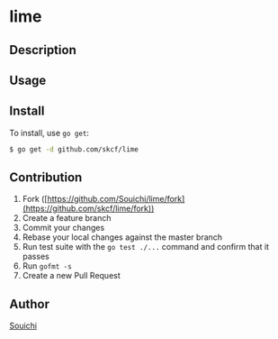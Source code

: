 # lime

## Description

## Usage

## Install

To install, use `go get`:

```bash
$ go get -d github.com/skcf/lime
```

## Contribution

1. Fork ([https://github.com/Souichi/lime/fork](https://github.com/skcf/lime/fork))
1. Create a feature branch
1. Commit your changes
1. Rebase your local changes against the master branch
1. Run test suite with the `go test ./...` command and confirm that it passes
1. Run `gofmt -s`
1. Create a new Pull Request

## Author

[Souichi](https://github.com/skcf)
